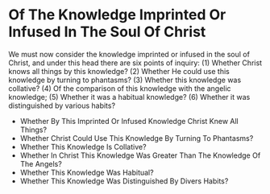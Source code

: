 # Of The Knowledge Imprinted Or Infused In The Soul Of Christ

We must now consider the knowledge imprinted or infused in the soul of Christ, and under this head there are six points of inquiry:
(1) Whether Christ knows all things by this knowledge?
(2) Whether He could use this knowledge by turning to phantasms?
(3) Whether this knowledge was collative?
(4) Of the comparison of this knowledge with the angelic knowledge;
(5) Whether it was a habitual knowledge?
(6) Whether it was distinguished by various habits?

* Whether By This Imprinted Or Infused Knowledge Christ Knew All Things?
* Whether Christ Could Use This Knowledge By Turning To Phantasms?
* Whether This Knowledge Is Collative?
* Whether In Christ This Knowledge Was Greater Than The Knowledge Of The Angels?
* Whether This Knowledge Was Habitual?
* Whether This Knowledge Was Distinguished By Divers Habits?